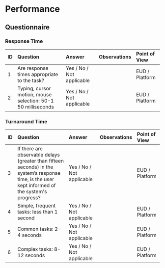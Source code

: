 # Performance

## Questionnaire

### Response Time

| ID | Question | Answer | Observations | Point of View |
|:---|:----------------------------------------------------|:------------------|:------------------|:-----------------|
| 1 | Are response times appropriate to the task? | Yes / No / Not applicable  |  | EUD / Platform |
| 2 | Typing, cursor motion, mouse selection: 50-1 50 milliseconds | Yes / No / Not applicable |  | EUD / Platform |

### Turnaround Time

| ID | Question | Answer | Observations | Point of View |
|:---|:----------------------------------------------------|:------------------|:------------------|:-----------------|
| 3 | If there are observable delays (greater than fifteen seconds) in the system’s response time, is the user kept informed of the system's progress? | Yes / No / Not applicable |  | EUD / Platform |
| 4 | Simple, frequent tasks: less than 1 second | Yes / No / Not applicable |  | EUD / Platform |
| 5 | Common tasks: 2-4 seconds | Yes / No / Not applicable |  | EUD / Platform |
| 6 | Complex tasks: 8-12 seconds | Yes / No / Not applicable |  | EUD / Platform |
